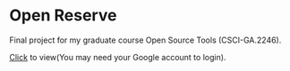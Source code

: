 # Open Reserve
Final project for my graduate course Open Source Tools (CSCI-GA.2246).

[Click](http://open-reserve.appspot.com) to view(You may need your Google account to login).

